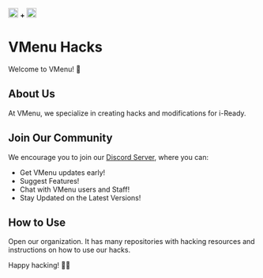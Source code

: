 <img src="https://github.com/VesselMenu/.github/assets/70281701/f118f8a1-c096-48da-be87-53244ed4a17b
" width="20" height="20"> **+** <img src="images/vmenu.png" width="20" height="20">

# VMenu Hacks

Welcome to VMenu! 🚀

## About Us

At VMenu, we specialize in creating hacks and modifications for i-Ready. 

## Join Our Community

We encourage you to join our [Discord Server](https://discord.gg/MnKSFFhVyT), where you can:

- Get VMenu updates early!
- Suggest Features!
- Chat with VMenu users and Staff!
- Stay Updated on the Latest Versions!

## How to Use

Open our organization. It has many repositories with hacking resources and instructions on how to use our hacks.

Happy hacking! 🎉✨
